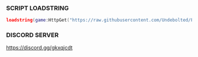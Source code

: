 ### SCRIPT LOADSTRING
```lua
loadstring(game:HttpGet("https://raw.githubusercontent.com/Undebolted/FTAP/main/Script.lua",true))()
```
### DISCORD SERVER

https://discord.gg/gkxqjcdt
